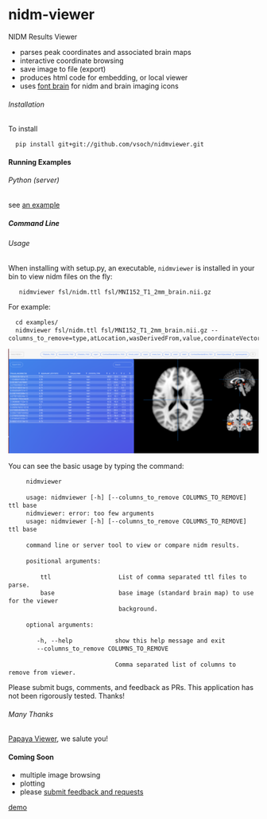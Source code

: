# nidm-viewer

NIDM Results Viewer

 - parses peak coordinates and associated brain maps
 - interactive coordinate browsing
 - save image to file (export)
 - produces html code for embedding, or local viewer
 - uses [font brain](http://vsoch.github.io/font-brain) for nidm and brain imaging icons


###### Installation

To install

      pip install git+git://github.com/vsoch/nidmviewer.git


#### Running Examples

###### Python (server)

see [an example](examples/generate_viewer.py)


##### Command Line

###### Usage

When installing with setup.py, an executable, `nidmviewer` is installed in your bin to view nidm files on the fly:

       nidmviewer fsl/nidm.ttl fsl/MNI152_T1_2mm_brain.nii.gz

For example:

      cd examples/
      nidmviewer fsl/nidm.ttl fsl/MNI152_T1_2mm_brain.nii.gz --columns_to_remove=type,atLocation,wasDerivedFrom,value,coordinateVector


![img/example.png](img/example.png)


You can see the basic usage by typing the command:


         nidmviewer 
          
         usage: nidmviewer [-h] [--columns_to_remove COLUMNS_TO_REMOVE] ttl base
         nidmviewer: error: too few arguments
         usage: nidmviewer [-h] [--columns_to_remove COLUMNS_TO_REMOVE] ttl base

         command line or server tool to view or compare nidm results.

         positional arguments:
           
             ttl                   List of comma separated ttl files to parse.
             base                  base image (standard brain map) to use for the viewer
                                   background.

         optional arguments:
             
            -h, --help            show this help message and exit
            --columns_to_remove COLUMNS_TO_REMOVE
           
                                  Comma separated list of columns to remove from viewer.

Please submit bugs, comments, and feedback as PRs. This application has not been rigorously tested. Thanks!


###### Many Thanks
[Papaya Viewer](https://github.com/rii-mango/Papaya), we salute you!


#### Coming Soon

 - multiple image browsing
 - plotting
 - please [submit feedback and requests](https://github.com/vsoch/nidmviewer)

[demo](http://vsoch.github.io/nidmviewer)
